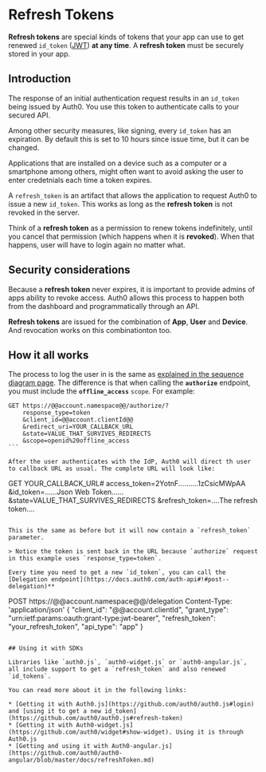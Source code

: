 # Refresh Tokens

__Refresh tokens__ are special kinds of tokens that your app can use to get renewed `id_token` ([JWT](http://docs.auth0.com/jwt)) **at any time**. A __refresh token__ must be securely stored in your app.

## Introduction

The response of an initial authentication request results in an `id_token` being issued by Auth0. You use this token to authenticate calls to your secured API.

Among other security measures, like signing, every `id_token` has an expiration. By default this is set to 10 hours since issue time, but it can be changed.

Applications that are installed on a device such as a computer or a smartphone among others, might often want to avoid asking the user to enter credetnials each time a token expires.

A `refresh_token` is an artifact that allows the application to request Auth0 to issue a new `id_token`. This works as long as the __refresh token__ is not revoked in the server.

Think of a __refresh token__ as a permission to renew tokens indefinitely, until you cancel that permission (which happens when it is __revoked__). When that happens, user will have to login again no matter what.

## Security considerations

Because a __refresh token__ never expires, it is important to provide admins of apps ability to revoke access. Auth0 allows this process to happen both from the dashboard and programmatically through an API.

__Refresh tokens__ are issued for the combination of __App__, __User__ and __Device__. And revocation works on this combinationton too.

## How it all works

The process to log the user in is the same as [explained in the sequence diagram page](https://docs.auth0.com/sequence-diagrams). The difference is that when calling the **`authorize`** endpoint, you must include the **`offline_access`** `scope`. For example:

````
GET https://@@account.namespace@@/authorize/?
    response_type=token
    &client_id=@@account.clientId@@
    &redirect_uri=YOUR_CALLBACK_URL
    &state=VALUE_THAT_SURVIVES_REDIRECTS
    &scope=openid%20offline_access
```

After the user authenticates with the IdP, Auth0 will direct th user to callback URL as usual. The complete URL will look like:

````
GET YOUR_CALLBACK_URL#
    access_token=2YotnF..........1zCsicMWpAA
    &id_token=......Json Web Token......
    &state=VALUE_THAT_SURVIVES_REDIRECTS
    &refresh_token=....The refresh token....
```

This is the same as before but it will now contain a `refresh_token` parameter.

> Notice the token is sent back in the URL because `authorize` request in this example uses `response_type=token`.

Every time you need to get a new `id_token`, you can call the [Delegation endpoint](https://docs.auth0.com/auth-api#!#post--delegation)**

````
POST https://@@account.namespace@@/delegation
Content-Type: 'application/json'
{
  "client_id":       "@@account.clientId",
  "grant_type":      "urn:ietf:params:oauth:grant-type:jwt-bearer",
  "refresh_token":   "your_refresh_token",
  "api_type":        "app"
}
``` 

## Using it with SDKs

Libraries like `auth0.js`, `auth0-widget.js` or `auth0-angular.js`, all include support to get a `refresh_token` and also renewed `id_tokens`.

You can read more about it in the following links:

* [Getting it with Auth0.js](https://github.com/auth0/auth0.js#login)  and [using it to get a new id_token](https://github.com/auth0/auth0.js#refresh-token)
* [Getting it with Auth0-widget.js](https://github.com/auth0/widget#show-widget). Using it is through Auth0.js
* [Getting and using it with Auth0-angular.js](https://github.com/auth0/auth0-angular/blob/master/docs/refreshToken.md)


